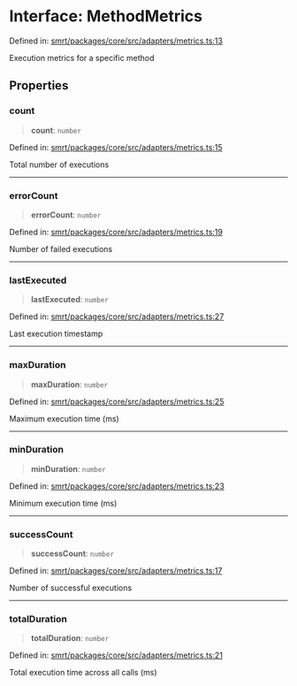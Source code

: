 # Interface: MethodMetrics

Defined in: [smrt/packages/core/src/adapters/metrics.ts:13](https://github.com/happyvertical/smrt/blob/71a16025d52b026725fd522a392015e67e1d6489/packages/core/src/adapters/metrics.ts#L13)

Execution metrics for a specific method

## Properties

### count

> **count**: `number`

Defined in: [smrt/packages/core/src/adapters/metrics.ts:15](https://github.com/happyvertical/smrt/blob/71a16025d52b026725fd522a392015e67e1d6489/packages/core/src/adapters/metrics.ts#L15)

Total number of executions

***

### errorCount

> **errorCount**: `number`

Defined in: [smrt/packages/core/src/adapters/metrics.ts:19](https://github.com/happyvertical/smrt/blob/71a16025d52b026725fd522a392015e67e1d6489/packages/core/src/adapters/metrics.ts#L19)

Number of failed executions

***

### lastExecuted

> **lastExecuted**: `number`

Defined in: [smrt/packages/core/src/adapters/metrics.ts:27](https://github.com/happyvertical/smrt/blob/71a16025d52b026725fd522a392015e67e1d6489/packages/core/src/adapters/metrics.ts#L27)

Last execution timestamp

***

### maxDuration

> **maxDuration**: `number`

Defined in: [smrt/packages/core/src/adapters/metrics.ts:25](https://github.com/happyvertical/smrt/blob/71a16025d52b026725fd522a392015e67e1d6489/packages/core/src/adapters/metrics.ts#L25)

Maximum execution time (ms)

***

### minDuration

> **minDuration**: `number`

Defined in: [smrt/packages/core/src/adapters/metrics.ts:23](https://github.com/happyvertical/smrt/blob/71a16025d52b026725fd522a392015e67e1d6489/packages/core/src/adapters/metrics.ts#L23)

Minimum execution time (ms)

***

### successCount

> **successCount**: `number`

Defined in: [smrt/packages/core/src/adapters/metrics.ts:17](https://github.com/happyvertical/smrt/blob/71a16025d52b026725fd522a392015e67e1d6489/packages/core/src/adapters/metrics.ts#L17)

Number of successful executions

***

### totalDuration

> **totalDuration**: `number`

Defined in: [smrt/packages/core/src/adapters/metrics.ts:21](https://github.com/happyvertical/smrt/blob/71a16025d52b026725fd522a392015e67e1d6489/packages/core/src/adapters/metrics.ts#L21)

Total execution time across all calls (ms)
